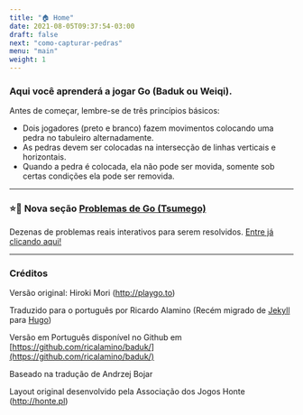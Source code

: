 ```yaml
---
title: "🏠 Home"
date: 2021-08-05T09:37:54-03:00
draft: false
next: "como-capturar-pedras"
menu: "main"
weight: 1
---
```


### Aqui você aprenderá a jogar Go (**Baduk** ou Weiqi). 
Antes de começar, lembre-se de três princípios básicos:

- Dois jogadores (preto e branco) fazem movimentos colocando uma pedra no tabuleiro alternadamente.
- As pedras devem ser colocadas na intersecção de linhas verticais e horizontais.
- Quando a pedra é colocada, ela não pode ser movida, somente sob certas condições ela pode ser removida.

----

### ⭐🚀 Nova seção [**Problemas de Go (Tsumego)**](/tsumego) 

Dezenas de problemas reais interativos para serem resolvidos. [Entre já clicando aqui!](/tsumego)  

---
### Créditos 

Versão original: Hiroki Mori (http://playgo.to)

Traduzido para o português por Ricardo Alamino (Recém migrado de [Jekyll](https://jekyllrb.com/) para [Hugo](https://gohugo.io/))

Versão em Português disponível no Github em [https://github.com/ricalamino/baduk/](https://github.com/ricalamino/baduk/)

Baseado na tradução de Andrzej Bojar

Layout original desenvolvido pela Associação dos Jogos Honte (http://honte.pl)